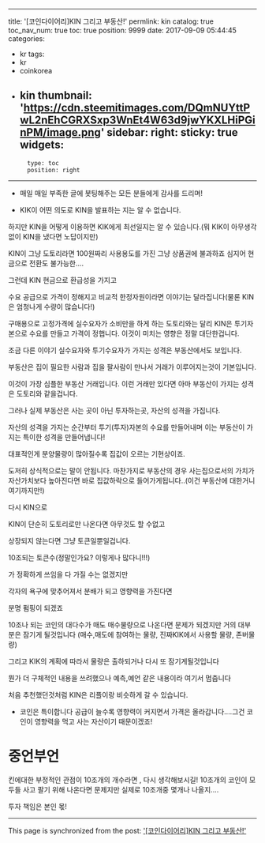 
---
title: '[코인다이어리]KIN  그리고 부동산!'
permlink: kin
catalog: true
toc_nav_num: true
toc: true
position: 9999
date: 2017-09-09 05:44:45
categories:
- kr
tags:
- kr
- coinkorea
- kin
thumbnail: 'https://cdn.steemitimages.com/DQmNUYttPwL2nEhCGRXSxp3WnEt4W63d9jwYKXLHiPGinPM/image.png'
sidebar:
    right:
        sticky: true
widgets:
    -
        type: toc
        position: right
---


* 매일 매일 부족한 글에 봇팅해주는 모든  분들에게 감사를 드리며!

* KIK이 어떤 의도로 KIN을 발표하는 지는 알 수 없습니다.

하지만 KIN을 어떻게 이용하면 KIK에게 최선일지는 알 수 있습니다.(뭐 KIK이 아무생각없이 KIN을 냈다면 노답이지만)

KIN이 그냥 도토리라면 100원짜리 사용용도를 가진 그냥 상품권에 불과하죠 심지어 현금으로 전환도 불가능한....

그런데 KIN 현금으로 환급성을 가지고

수요 공급으로 가격이 정해지고 비교적 한정자원이라면 이야기는 달라집니다(물론 KIN은 엄청나게 수량이 많습니다!)

구매용으로 고정가격에 실수요자가 소비만을 하게 하는 도토리와는 달리 KIN은 투기자본으로 수요를 만들고 가격이 정햅니다. 이것이 미치는 영향은 정말 대단한겁니다.

조금 다른 이야기 실수요자와 투기수요자가 가지는 성격은 부동산에서도 보입니다.

부동산은 집이 필요한 사람과 집을 팔사람이 만나서 거래가 이루어지는것이 기본입니다.

이것이 가장 심플한 부동산 거래입니다. 이런 거래만 있다면 아마 부동산이 가지는 성격은 도토리와 같을겁니다.

그러나 실제 부동산은 사는 곳이 아닌 투자하는곳, 자산의 성격을 가집니다.

자산의 성격을 가지는 순간부터 투기(투자)자본의 수요를 만들어내며 이는 부동산이 가지는 특이한 성격을 만들어냅니다!

대표적인게 분양물량이 많아질수록 집값이 오르는 기현상이죠.

도저히 상식적으로는 말이 안됩니다. 마찬가지로 부동산의 경우 사는집으로서의 가치가 자산가치보다 높아진다면 바로 집값하락으로 들어가게됩니다..(이건 부동산에 대한거니 여기까지만!)

다시 KIN으로

KIN이 단순히 도토리로만 나온다면 아무것도 할 수없고

상장되지 않는다면 그냥 토큰일뿐일겁니다.

10조되는 토큰수(정말인가요? 이렇게나 많다니!!!)

가 정확하게 쓰임을 다 가질 수는 없겠지만

각자의 욕구에 맞추어져서 분배가 되고 영향력을 가진다면

분명 펌핑이 되겠죠

10조나 되는 코인의 대다수가 매도 매수물량으로 나온다면 문제가 되겠지만 거의 대부분은 잠기게 될것입니다
(매수,매도에 참여하는 물량, 진짜KIK에서 사용할 물량, 존버물량)

그리고 KIK의 계획에 따라서 물량은 출하되거나 다시 또 잠기게될것입니다

뭔가 더 구체적인 내용을 쓰려했으나 예측,예언 같은 내용이라 여기서 멈춥니다

처음 추천했던것처럼 KIN은 리플이랑 비슷하게 갈 수 있습니다.

* 코인은 특이합니다 공급이 늘수록 영향력이 커지면서 가격은 올라갑니다....그건 코인이 영향력을 먹고 사는 자산이기 때문이겠죠!


# 중언부언
킨에대한 부정적인 관점이 10조개의 개수라면 , 다시 생각해보시길! 10조개의 코인이 모두들 사고 팔기 위해 나온다면 문제지만 실제로 10조개중 몇개나 나올지....

투자 책임은 본인 몫!

- - -

This page is synchronized from the post: ['[코인다이어리]KIN  그리고 부동산!'](https://steemit.com/@virus707/kin)
